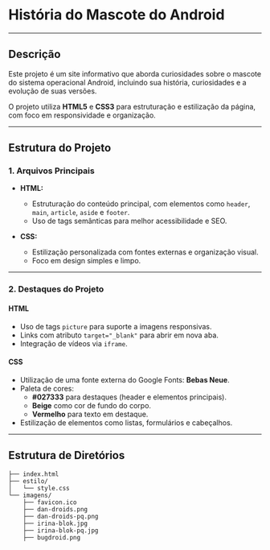 # História do Mascote do Android

---

## Descrição

Este projeto é um site informativo que aborda curiosidades sobre o mascote do sistema operacional Android, incluindo sua história, curiosidades e a evolução de suas versões. 

O projeto utiliza **HTML5** e **CSS3** para estruturação e estilização da página, com foco em responsividade e organização.

---

## Estrutura do Projeto

### 1. Arquivos Principais

- **HTML:**
  - Estruturação do conteúdo principal, com elementos como `header`, `main`, `article`, `aside` e `footer`.
  - Uso de tags semânticas para melhor acessibilidade e SEO.

- **CSS:**
  - Estilização personalizada com fontes externas e organização visual.
  - Foco em design simples e limpo.

---

### 2. Destaques do Projeto

#### HTML
- Uso de tags `picture` para suporte a imagens responsivas.
- Links com atributo `target="_blank"` para abrir em nova aba.
- Integração de vídeos via `iframe`.

#### CSS
- Utilização de uma fonte externa do Google Fonts: **Bebas Neue**.
- Paleta de cores:
  - **#027333** para destaques (header e elementos principais).
  - **Beige** como cor de fundo do corpo.
  - **Vermelho** para texto em destaque.
- Estilização de elementos como listas, formulários e cabeçalhos.

---

## Estrutura de Diretórios

```plaintext
├── index.html
├── estilo/
│   └── style.css
└── imagens/
    ├── favicon.ico
    ├── dan-droids.png
    ├── dan-droids-pq.png
    ├── irina-blok.jpg
    ├── irina-blok-pq.jpg
    ├── bugdroid.png
